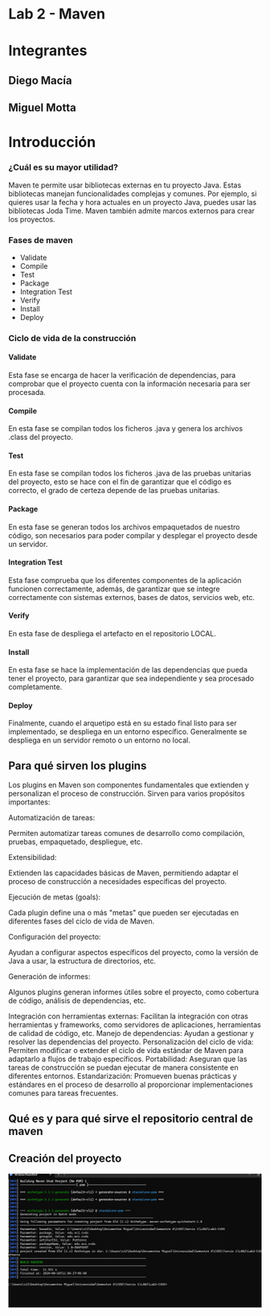 # Lab 2 - Maven
# Integrantes
## Diego Macía
## Miguel Motta

# Introducción
### ¿Cuál es su mayor utilidad?
Maven te permite usar bibliotecas externas en tu proyecto Java. Estas bibliotecas manejan funcionalidades complejas y comunes. Por ejemplo, si quieres usar la fecha y hora actuales en un proyecto Java, puedes usar las bibliotecas Joda Time. Maven también admite marcos externos para crear los proyectos.

### Fases de maven
* Validate
* Compile
* Test
* Package
* Integration Test
* Verify
* Install
* Deploy

### Ciclo de vida de la construcción

#### Validate
Esta fase se encarga de hacer la verificación de dependencias, para comprobar que el proyecto cuenta con la información necesaria para ser procesada.

#### Compile
En esta fase se compilan todos los ficheros .java y genera los archivos .class del proyecto.

#### Test
En esta fase se compilan todos los ficheros .java de las pruebas unitarias del proyecto, esto se hace con el fin de garantizar que el código es correcto, el grado de certeza depende de las pruebas unitarias.

#### Package
En esta fase se generan todos los archivos empaquetados de nuestro código, son necesarios para poder compilar y desplegar el proyecto desde un servidor.

#### Integration Test
Esta fase comprueba que los diferentes componentes de la aplicación funcionen correctamente, además, de garantizar que se integre correctamente con sistemas externos, bases de datos, servicios web, etc.

#### Verify
En esta fase de despliega el artefacto en el repositorio LOCAL.

#### Install
En esta fase se hace la implementación de las dependencias que pueda tener el proyecto, para garantizar que sea independiente y sea procesado completamente.

#### Deploy
Finalmente, cuando el arquetipo está en su estado final listo para ser implementado, se despliega en un entorno específico. Generalmente se despliega en un servidor remoto o un entorno no local.




## Para qué sirven los plugins
Los plugins en Maven son componentes fundamentales que extienden y personalizan el proceso de construcción. Sirven para varios propósitos importantes:

Automatización de tareas:

Permiten automatizar tareas comunes de desarrollo como compilación, pruebas, empaquetado, despliegue, etc.


Extensibilidad:

Extienden las capacidades básicas de Maven, permitiendo adaptar el proceso de construcción a necesidades específicas del proyecto.


Ejecución de metas (goals):

Cada plugin define una o más "metas" que pueden ser ejecutadas en diferentes fases del ciclo de vida de Maven.


Configuración del proyecto:

Ayudan a configurar aspectos específicos del proyecto, como la versión de Java a usar, la estructura de directorios, etc.


Generación de informes:

Algunos plugins generan informes útiles sobre el proyecto, como cobertura de código, análisis de dependencias, etc.


Integración con herramientas externas:
Facilitan la integración con otras herramientas y frameworks, como servidores de aplicaciones, herramientas de calidad de código, etc.
Manejo de dependencias:
Ayudan a gestionar y resolver las dependencias del proyecto.
Personalización del ciclo de vida:
Permiten modificar o extender el ciclo de vida estándar de Maven para adaptarlo a flujos de trabajo específicos.
Portabilidad:
Aseguran que las tareas de construcción se puedan ejecutar de manera consistente en diferentes entornos.
Estandarización:
Promueven buenas prácticas y estándares en el proceso de desarrollo al proporcionar implementaciones comunes para tareas frecuentes.


## Qué es y para qué sirve el repositorio central de maven



## Creación del proyecto

![image](./assets/Foto%201.png)
